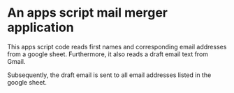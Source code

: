 # An apps script mail merger application

This apps script code reads first names and corresponding email addresses from a google sheet. Furthermore, it also reads a draft email text from Gmail.

Subsequently, the draft email is sent to all email addresses listed in the google sheet.
